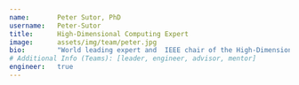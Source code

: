 ```yaml
---
name:       Peter Sutor, PhD
username:   Peter-Sutor
title:      High-Dimensional Computing Expert
image:      assets/img/team/peter.jpg
bio:        "World leading expert and  IEEE chair of the High-Dimensional Computing Conference."  
# Additional Info (Teams): [leader, engineer, advisor, mentor]
engineer:   true
---
```

